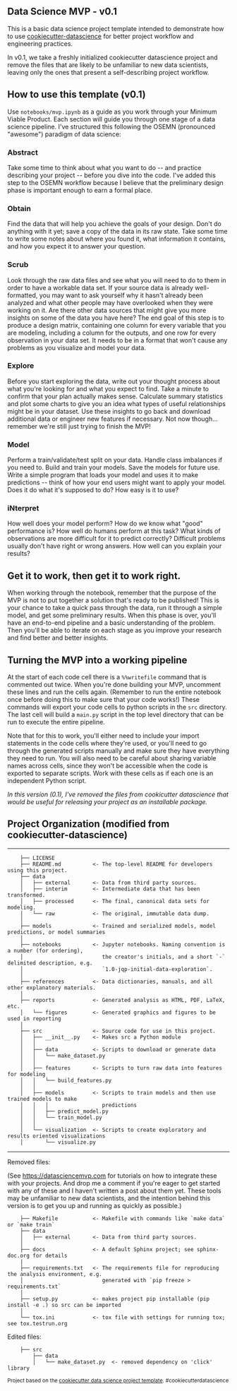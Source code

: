 ## Data Science MVP - v0.1

This is a basic data science project template intended to demonstrate how to use [cookiecutter-datascience](https://drivendata.github.io/cookiecutter-data-science/) for better project workflow and engineering practices.

In v0.1, we take a freshly initialized cookiecutter datascience project and remove the files that are likely to be unfamiliar to new data scientists, leaving only the ones that present a self-describing project workflow.

## How to use this template (v0.1)

Use `notebooks/mvp.ipynb` as a guide as you work through your Minimum Viable Product. Each section will guide you through one stage of a data science pipeline. I've structured this following the OSEMN (pronounced "awesome") paradigm of data science:

### **A**bstract
Take some time to think about what you want to do -- and practice describing your project -- before you dive into the code. I've added this step to the OSEMN workflow because  I believe that the preliminary design phase is important enough to earn a formal place.
### **O**btain
Find the data that will help you achieve the goals of your design. Don't do anything with it yet; save a copy of the data in its raw state. Take some time to write some notes about where you found it, what information it contains, and how you expect it to answer your question. 
### **S**crub
Look through the raw data files and see what you will need to do to them in order to have a workable data set. If your source data is already well-formatted, you may want to ask yourself why it hasn't already been analyzed and what other people may have overlooked when they were working on it. Are there other data sources that might give you more insights on some of the data you have here? The end goal of this step is to produce a design matrix, containing one column for every variable that you are modeling, including a column for the outputs, and one row for every observation in your data set. It needs to be in a format that won't cause any problems as you visualize and model your data.
### **E**xplore
Before you start exploring the data, write out your thought process about what you're looking for and what you expect to find. Take a minute to confirm that your plan actually makes sense. Calculate summary statistics and plot some charts to give you an idea what types of useful relationships might be in your dataset. Use these insights to go back and download additional data or engineer new features if necessary. Not now though... remember we're still just trying to finish the MVP!
### **M**odel
Perform a train/validate/test split on your data. Handle class imbalances if you need to. Build and train your models. Save the models for future use. Write a simple program that loads your model and uses it to make predictions -- think of how your end users might want to apply your model. Does it do what it's supposed to do? How easy is it to use?
### i**N**terpret
How well does your model perform? How do we know what "good" performance is? How well do humans perform at this task? What kinds of observations are more difficult for it to predict correctly? Difficult problems usually don't have right or wrong answers. How well can you explain your results?

## Get it to work, then get it to work right.

When working through the notebook, remember that the purpose of the MVP is not to put together a solution that's ready to be published! This is your chance to take a quick pass through the data, run it through a simple model, and get some preliminary results. When this phase is over, you'll have an end-to-end pipeline and a basic understanding of the problem. Then you'll be able to iterate on each stage as you improve your research and find better and better insights.

## Turning the MVP into a working pipeline

At the start of each code cell there is a `%%writefile` command that is commented out twice. When you're done building your MVP, uncomment these lines and run the cells again. (Remember to run the entire notebook once before doing this to make sure that your code works!) These commands will export your code cells to python scripts in the `src` directory. The last cell will build a `main.py` script in the top level directory that can be run to execute the entire pipeline.

Note that for this to work, you'll either need to include your import statements in the code cells where they're used, or you'll need to go through the generated scripts manually and make sure they have everything they need to run. You will also need to be careful about sharing variable names across cells, since they won't be accessible when the code is exported to separate scripts. Work with these cells as if each one is an independent Python script.

_In this version (0.1), I've removed the files from cookicutter datascience that would be useful for releasing your project as an installable package._


## Project Organization (modified from cookiecutter-datascience)
------------
```
    ├── LICENSE
    ├── README.md          <- The top-level README for developers using this project.
    ├── data
    │   ├── external       <- Data from third party sources.
    │   ├── interim        <- Intermediate data that has been transformed.
    │   ├── processed      <- The final, canonical data sets for modeling.
    │   └── raw            <- The original, immutable data dump.
    │
    ├── models             <- Trained and serialized models, model predictions, or model summaries
    │
    ├── notebooks          <- Jupyter notebooks. Naming convention is a number (for ordering),
    │                         the creator's initials, and a short `-` delimited description, e.g.
    │                         `1.0-jqp-initial-data-exploration`.
    │
    ├── references         <- Data dictionaries, manuals, and all other explanatory materials.
    │
    ├── reports            <- Generated analysis as HTML, PDF, LaTeX, etc.
    │   └── figures        <- Generated graphics and figures to be used in reporting
    │
    ├── src                <- Source code for use in this project.
    │   ├── __init__.py    <- Makes src a Python module
    │   │
    │   ├── data           <- Scripts to download or generate data
    │   │   └── make_dataset.py
    │   │
    │   ├── features       <- Scripts to turn raw data into features for modeling
    │   │   └── build_features.py
    │   │
    │   ├── models         <- Scripts to train models and then use trained models to make
    │   │   │                 predictions
    │   │   ├── predict_model.py
    │   │   └── train_model.py
    │   │
    │   └── visualization  <- Scripts to create exploratory and results oriented visualizations
    │       └── visualize.py
```

--------
Removed files:

(See https://datasciencemvp.com for tutorials on how to integrate these with your projects. And drop me a comment if you're eager to get started with any of these and I haven't written a post about them yet. These tools may be unfamiliar to new data scientists, and the intention behind this version is to get you up and running as quickly as possible.)

```
    ├── Makefile           <- Makefile with commands like `make data` or `make train`
    ├── data
    │   ├── external       <- Data from third party sources.
    │
    ├── docs               <- A default Sphinx project; see sphinx-doc.org for details
    |
    ├── requirements.txt   <- The requirements file for reproducing the analysis environment, e.g.
    │                         generated with `pip freeze > requirements.txt`
    │
    ├── setup.py           <- makes project pip installable (pip install -e .) so src can be imported
    │
    └── tox.ini            <- tox file with settings for running tox; see tox.testrun.org
```

Edited files:

```
    ├── src
        ├── data
        │   └── make_dataset.py  <- removed dependency on 'click' library
```

<p><small>Project based on the <a target="_blank" href="https://drivendata.github.io/cookiecutter-data-science/">cookiecutter data science project template</a>. #cookiecutterdatascience</small></p>
